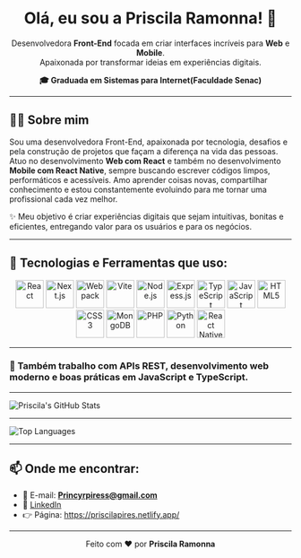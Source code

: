 <h1 align="center">Olá, eu sou a Priscila Ramonna! 👋</h1>

<p align="center">
Desenvolvedora <strong>Front-End</strong> focada em criar interfaces incríveis para <strong>Web</strong> e <strong>Mobile</strong>.<br>
Apaixonada por transformar ideias em experiências digitais.

 </p>
 
<p align="center">  <strong>🎓 Graduada em Sistemas para Internet(Faculdade Senac)</strong> </p>

---

## 👩‍💻 Sobre mim
 
Sou uma desenvolvedora Front-End, apaixonada por tecnologia, desafios e pela construção de projetos que façam a diferença na vida das pessoas.
Atuo no desenvolvimento **Web com React** e também no desenvolvimento **Mobile com React Native**, sempre buscando escrever códigos limpos, performáticos e acessíveis.
Amo aprender coisas novas, compartilhar conhecimento e estou constantemente evoluindo para me tornar uma profissional cada vez melhor.

✨ Meu objetivo é criar experiências digitais que sejam intuitivas, bonitas e eficientes, entregando valor para os usuários e para os negócios.

---


## 🚀 Tecnologias e Ferramentas que uso:

<div align="center">

<img src="https://cdn.jsdelivr.net/gh/devicons/devicon/icons/react/react-original.svg" width="50px" title="React"/>
<img src="https://cdn.jsdelivr.net/gh/devicons/devicon/icons/nextjs/nextjs-original.svg" width="50px" title="Next.js"/>
<img src="https://cdn.jsdelivr.net/gh/devicons/devicon/icons/webpack/webpack-original.svg" width="50px" title="Webpack"/>
<img src="https://vitejs.dev/logo.svg" width="50px" title="Vite"/>
<img src="https://cdn.jsdelivr.net/gh/devicons/devicon/icons/nodejs/nodejs-original.svg" width="50px" title="Node.js"/>
<img src="https://cdn.jsdelivr.net/gh/devicons/devicon/icons/express/express-original.svg" width="50px" title="Express.js"/>
<img src="https://cdn.jsdelivr.net/gh/devicons/devicon/icons/typescript/typescript-original.svg" width="50px" title="TypeScript"/>
<img src="https://cdn.jsdelivr.net/gh/devicons/devicon/icons/javascript/javascript-original.svg" width="50px" title="JavaScript"/>
<img src="https://cdn.jsdelivr.net/gh/devicons/devicon/icons/html5/html5-original.svg" width="50px" title="HTML5"/>
<img src="https://cdn.jsdelivr.net/gh/devicons/devicon/icons/css3/css3-original.svg" width="50px" title="CSS3"/>
<img src="https://cdn.jsdelivr.net/gh/devicons/devicon/icons/mongodb/mongodb-original.svg" width="50px" title="MongoDB"/>
<img src="https://cdn.jsdelivr.net/gh/devicons/devicon/icons/php/php-original.svg" width="50px" title="PHP"/>
<img src="https://cdn.jsdelivr.net/gh/devicons/devicon/icons/python/python-original.svg" width="50px" title="Python"/>
<img src="https://cdn.jsdelivr.net/gh/devicons/devicon/icons/react/react-original.svg" width="50px" title="React Native"/>
</div>

---

### 🔧 Também trabalho com APIs REST, desenvolvimento web moderno e boas práticas em JavaScript e TypeScript.



---
<!-- GitHub Stats -->
![Priscila's GitHub Stats](https://github-readme-stats.vercel.app/api?username=Princyrr&show_icons=true&theme=react)

---

<!-- Top Languages -->
![Top Languages](https://github-readme-stats.vercel.app/api/top-langs/?username=Princyrr&layout=compact&theme=react)

---


## 📫 Onde me encontrar:
- 💌 E-mail: **Princyrpiress@gmail.com**
- 💼 [LinkedIn](https://www.linkedin.com/in/priscila-pires-171617128/)
- 👉 Página: https://priscilapires.netlify.app/

---

<p align="center">
Feito com ❤️ por <strong>Priscila Ramonna</strong>
</p>
